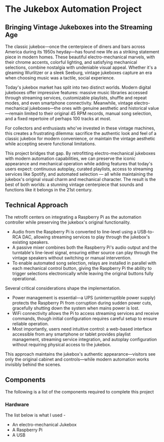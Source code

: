 # The Jukebox Automation Project

## Bringing Vintage Jukeboxes into the Streaming Age

The classic jukebox—once the centerpiece of diners and bars across America during its 1950s heyday—has found new life as a striking statement piece in modern homes. These beautiful electro-mechanical marvels, with their chrome accents, colorful lighting, and satisfying mechanical selections, combine nostalgia with undeniable visual appeal. Whether it's a gleaming Wurlitzer or a sleek Seeburg, vintage jukeboxes capture an era when choosing music was a tactile, social experience.

Today's jukebox market has split into two distinct worlds. Modern digital jukeboxes offer impressive features: massive music libraries accessed through streaming services, customizable playlists, shuffle and repeat modes, and even smartphone connectivity. Meanwhile, vintage electro-mechanical jukeboxes—the ones with genuine aesthetic and historical value—remain limited to their original 45 RPM records, manual song selection, and a fixed repertoire of perhaps 100 tracks at most.

For collectors and enthusiasts who've invested in these vintage machines, this creates a frustrating dilemma: sacrifice the authentic look and feel of a classic jukebox for modern convenience, or maintain the vintage aesthetic while accepting severe functional limitations.

This project bridges that gap. By retrofitting electro-mechanical jukeboxes with modern automation capabilities, we can preserve the iconic appearance and mechanical operation while adding features that today's users expect: continuous autoplay, curated playlists, access to streaming services like Spotify, and automated selection — all while maintaining the jukebox's original visual charm and mechanical character. The result is the best of both worlds: a stunning vintage centerpiece that sounds and functions like it belongs in the 21st century.

## Technical Approach 

The retrofit centers on integrating a Raspberry Pi as the automation controller while preserving the jukebox's original functionality. 

* Audio from the Raspberry Pi is converted to line-level using a USB-to-RCA DAC, allowing streaming services to play through the jukebox's existing speakers. 
* A passive mixer combines both the Raspberry Pi's audio output and the turntable's line-level signal, ensuring either source can play through the vintage speakers without switching or manual intervention.
* To enable automated song selection, relays are installed in parallel with each mechanical control button, giving the Raspberry Pi the ability to trigger selections electronically while leaving the original buttons fully operational. 

Several critical considerations shape the implementation.

* Power management is essential—a UPS (uninterruptible power supply) protects the Raspberry Pi from corruption during sudden power cuts, gracefully shutting down the system when mains power is lost. 
* WiFi connectivity allows the Pi to access streaming services and receive commands, though initial configuration requires careful setup to ensure reliable operation.
* Most importantly, users need intuitive control: a web-based interface accessible from any smartphone or tablet provides playlist management, streaming service integration, and autoplay configuration without requiring physical access to the jukebox.

This approach maintains the jukebox's authentic appearance—visitors see only the original cabinet and controls—while modern automation works invisibly behind the scenes.

## Components

The following is a list of the components required to complete this project

### Hardware

The list below is what I used - 

* An electro-mechanical Jukebox 
* A Raspberry Pi 
* A USB 
